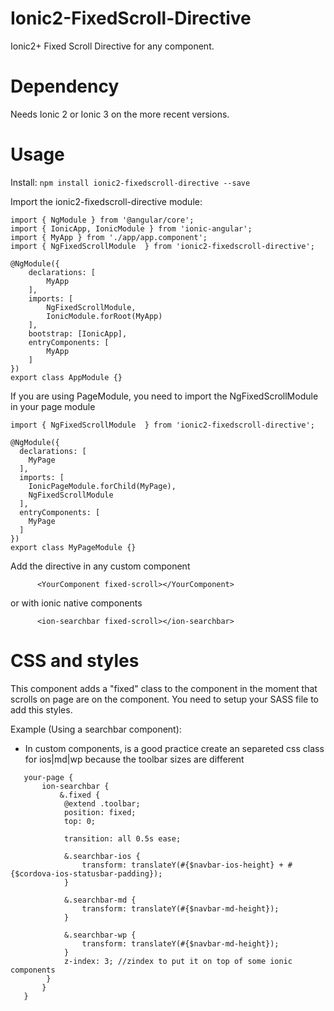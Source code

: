 # Ionic2-FixedScroll-Directive

Ionic2+ Fixed Scroll Directive for any component.

# Dependency
Needs Ionic 2 or Ionic 3 on the more recent versions.      


# Usage

Install: `npm install ionic2-fixedscroll-directive --save`

Import the ionic2-fixedscroll-directive module:

```
import { NgModule } from '@angular/core';
import { IonicApp, IonicModule } from 'ionic-angular';
import { MyApp } from './app/app.component';
import { NgFixedScrollModule  } from 'ionic2-fixedscroll-directive';

@NgModule({
    declarations: [
        MyApp
    ],
    imports: [
        NgFixedScrollModule,
        IonicModule.forRoot(MyApp)
    ],
    bootstrap: [IonicApp],
    entryComponents: [
        MyApp
    ]
})
export class AppModule {}
```

If you are using PageModule, you need to import the NgFixedScrollModule in your page module
```
import { NgFixedScrollModule  } from 'ionic2-fixedscroll-directive';

@NgModule({
  declarations: [
    MyPage
  ],
  imports: [
    IonicPageModule.forChild(MyPage),
    NgFixedScrollModule
  ],
  entryComponents: [
    MyPage
  ]
})
export class MyPageModule {}
```

Add the directive in any custom component

```
      <YourComponent fixed-scroll></YourComponent>
```
or with ionic native components

```
      <ion-searchbar fixed-scroll></ion-searchbar>
```


# CSS and styles

This component adds a "fixed" class to the component in the moment that scrolls on page are on the component.
You need to setup your SASS file to add this styles.

Example (Using a searchbar component):

* In custom components, is a good practice create an separeted css class for ios|md|wp because the toolbar sizes are different

```
   your-page {
       ion-searchbar {
           &.fixed {
            @extend .toolbar;
            position: fixed;
            top: 0; 

            transition: all 0.5s ease;

            &.searchbar-ios {
                transform: translateY(#{$navbar-ios-height} + #{$cordova-ios-statusbar-padding});
            }

            &.searchbar-md {
                transform: translateY(#{$navbar-md-height});
            }
            
            &.searchbar-wp {
                transform: translateY(#{$navbar-md-height});
            }
            z-index: 3; //zindex to put it on top of some ionic components
        }
       }
   }
```
